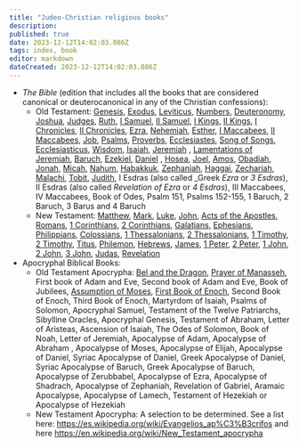 ```yaml
---
title: "Judeo-Christian religious books"
description:
published: true
date: 2023-12-12T14:02:03.086Z
tags: index, book
editor: markdown
dateCreated: 2023-12-12T14:02:03.086Z
---
```


<!-- TO BE REPLACED BY BOOK CARDS-->

- _The Bible_ (edition that includes all the books that are considered canonical or deuterocanonical in any of the Christian confessions):
	- Old Testament: [Genesis](/en/Bible/Genesis), [Exodus](/en/Bible/Exodus), [Leviticus](/en/Bible/Leviticus), [Numbers](/en/Bible/Numbers ), [Deuteronomy](/en/Bible/Deuteronomy), [Joshua](/en/Bible/Joshua), [Judges](/en/Bible/Judges), [Ruth](/en/Bible/Ruth), [I Samuel](/en/Bible/1_Samuel), [II Samuel](/en/Bible/2_Samuel), [I Kings](/en/Bible/1_Kings), [II Kings](/en/Bible/2_Kings ), [I Chronicles](/en/Bible/1_Chronicles), [II Chronicles](/en/Bible/2_Chronicles), [Ezra](/en/Bible/Ezra), [Nehemiah](/en/Bible/Nehemiah ), [Esther](/en/Bible/Esther), [I Maccabees](/en/Bible/1_Maccabees), [II Maccabees](/en/Bible/2_Maccabees), [Job](/en/Bible/Job ), [Psalms](/en/Bible/Psalms), [Proverbs](/en/Bible/Proverbs), [Ecclesiastes](/en/Bible/Ecclesiastes), [Song of Songs](/en/Bible/Song_of_Solomon), [Ecclesiasticus](/en/Bible/Sirach), [Wisdom](/en/Bible/Wisdom_of_Solomon), [Isaiah](/en/Bible/Isaiah), [Jeremiah](/en/Bible/Jeremiah) , [Lamentations of Jeremiah](/en/Bible/Lamentations), [Baruch](/en/Bible/Baruch), [Ezekiel](/en/Bible/Ezekiel), [Daniel](/en/Bible/Daniel) , [Hosea](/en/Bible/Hosea), [Joel](/en/Bible/Joel), [Amos](/en/Bible/Amos), [Obadiah](/en/Bible/Obadiah), [Jonah](/en/Bible/Jonah), [Micah](/en/Bible/Micah), [Nahum](/en/Bible/Nahum), [Habakkuk](/en/Bible/Habakkuk), [Zephaniah](/en/Bible/Zephaniah), [Haggai](/en/Bible/Haggai), [Zechariah](/en/Bible/Zechariah), [Malachi](/en/Bible/Malachi), [Tobit](/en/Bible/Tobit), [Judith](/en/Bible/Judith), I Esdras (also called _Greek _Ezra_ or _3 Esdras_), II Esdras (also called _Revelation of Ezra_ or _4 Esdras_), III Maccabees, IV Maccabees, Book of Odes, Psalm 151, Psalms 152-155, 1 Baruch, 2 Baruch, 3 Barus and 4 Baruch
	- New Testament: [Matthew](/en/Bible/Matthew), [Mark](/en/Bible/Mark), [Luke](/en/Bible/Luke), [John](/en/Bible/John), [Acts of the Apostles](/en/Bible/Acts_of_the_Apostles), [Romans](/en/Bible/Romans), [1 Corinthians](/en/Bible/1_Corinthians), [2 Corinthians](/en/Bible/2_Corinthians), [Galatians](/en/Bible/Galatians), [Ephesians](/en/Bible/Ephesians), [Philippians](/en/Bible/Philippians), [Colossians](/en/Bible/Colossians), [1 Thessalonians](/en/Bible/1_Thessalonians), [2 Thessalonians](/en/Bible/2_Thessalonians), [1 Timothy](/en/Bible/1_Timothy), [2 Timothy](/en/Bible/2_Timothy), [Titus]( /en/Bible/Titus), [Philemon](/en/Bible/Philemon), [Hebrews](/en/Bible/Hebrews), [James](/en/Bible/James), [1 Peter](/en/Bible/1_Peter), [2 Peter](/en/Bible/2_Peter), [1 John](/en/Bible/1_John), [2 John](/en/Bible/2_John), [3 John](/en/Bible/3_John), [Judas](/en/Bible/Jude), [Revelation](/en/Bible/Revelation )
- Apocryphal Biblical Books:
	- Old Testament Apocrypha: [Bel and the Dragon](/es/Bible/Bel_and_the_Dragon), [Prayer of Manasseh](/es/Bible/Prayer_of_Manesseh), First book of Adam and Eve, Second book of Adam and Eve, Book of Jubilees, [Assumption of Moses](/es/Bible/Assumption_of_Moses), [First Book of Enoch](/es/Bible/Book_of_Enoch), Second Book of Enoch, Third Book of Enoch, Martyrdom of Isaiah, Psalms of Solomon, Apocryphal Samuel, Testament of the Twelve Patriarchs, Sibylline Oracles, Apocryphal Genesis, Testament of Abraham, Letter of Aristeas, Ascension of Isaiah, The Odes of Solomon, Book of Noah, Letter of Jeremiah, Apocalypse of Adam, Apocalypse of Abraham , Apocalypse of Moses, Apocalypse of Elijah, Apocalypse of Daniel, Syriac Apocalypse of Daniel, Greek Apocalypse of Daniel, Syriac Apocalypse of Baruch, Greek Apocalypse of Baruch, Apocalypse of Zerubbabel, Apocalypse of Ezra, Apocalypse of Shadrach, Apocalypse of Zephaniah, Revelation of Gabriel, Aramaic Apocalypse, Apocalypse of Lamech, Testament of Hezekiah or Apocalypse of Hezekiah
	- New Testament Apocrypha: A selection to be determined. See a list here: https://es.wikipedia.org/wiki/Evangelios_ap%C3%B3crifos and here https://en.wikipedia.org/wiki/New_Testament_apocrypha